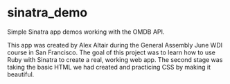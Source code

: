 sinatra_demo
============

Simple Sinatra app demos working with the OMDB API.

This app was created by Alex Altair during the General Assembly June WDI course in San Francisco. The goal of this project was to learn how to use Ruby with Sinatra to create a real, working web app. The second stage was taking the basic HTML we had created and practicing CSS by making it beautiful.
